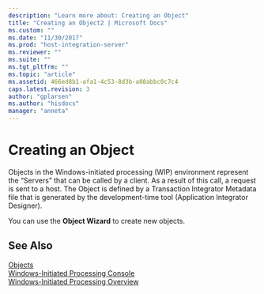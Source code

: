 ```yaml
---
description: "Learn more about: Creating an Object"
title: "Creating an Object2 | Microsoft Docs"
ms.custom: ""
ms.date: "11/30/2017"
ms.prod: "host-integration-server"
ms.reviewer: ""
ms.suite: ""
ms.tgt_pltfrm: ""
ms.topic: "article"
ms.assetid: 466ed8b1-afa1-4c53-8d3b-a08abbc0c7c4
caps.latest.revision: 3
author: "gplarsen"
ms.author: "hisdocs"
manager: "anneta"
---
```

# Creating an Object
Objects in the Windows-initiated processing (WIP) environment represent the “Servers” that can be called by a client. As a result of this call, a request is sent to a host. The Object is defined by a Transaction Integrator Metadata file that is generated by the development-time tool (Application Integrator Designer).  
  
 You can use the **Object Wizard** to create new objects.  
  
## See Also  
 [Objects](../core/objects1.md)   
 [Windows-Initiated Processing Console](../core/windows-initiated-processing-console1.md)   
 [Windows-Initiated Processing Overview](../core/windows-initiated-processing-overview2.md)
